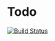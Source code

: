 # Todo

[![Build Status](https://travis-ci.org/sathya1431994/TodoApp.svg?branch=master)](https://travis-ci.org/sathya1431994/TodoApp)
